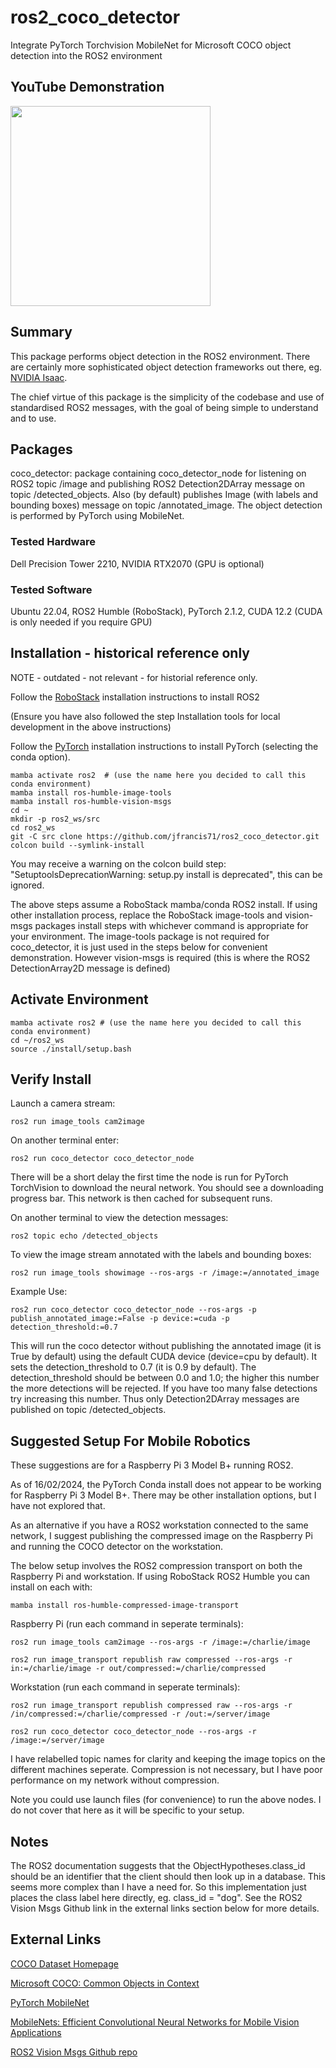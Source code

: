# ros2_coco_detector
Integrate PyTorch Torchvision MobileNet for Microsoft COCO object detection into the ROS2 environment

## YouTube Demonstration
<a href="https://www.youtube.com/watch?v=emUs0nwwde8">
    <img src="https://img.youtube.com/vi/emUs0nwwde8/0.jpg" height=320>
</a>

## Summary

This package performs object detection in the ROS2 environment. There are certainly more sophisticated object detection frameworks out there, eg.
[NVIDIA Isaac](https://github.com/NVIDIA-ISAAC-ROS/isaac_ros_object_detection).

The chief virtue of this package is the simplicity of the codebase and use of standardised ROS2 messages, with the goal of being simple to understand and to use.

## Packages

coco_detector: package containing coco_detector_node for listening on ROS2 topic /image and publishing ROS2 Detection2DArray message on topic /detected_objects. Also (by default) publishes Image (with labels and bounding boxes) message on topic /annotated_image. The object detection is performed by PyTorch using MobileNet.

### Tested Hardware

Dell Precision Tower 2210, NVIDIA RTX2070 (GPU is optional)

### Tested Software

Ubuntu 22.04, ROS2 Humble (RoboStack), PyTorch 2.1.2, CUDA 12.2 (CUDA is only needed if you require GPU)

## Installation - historical reference only

NOTE - outdated - not relevant - for historial reference only.

Follow the [RoboStack](https://robostack.github.io/GettingStarted.html) installation instructions to install ROS2

(Ensure you have also followed the step Installation tools for local development in the above instructions)

Follow the [PyTorch](https://pytorch.org/) installation instructions to install PyTorch (selecting the conda option).

```
mamba activate ros2  # (use the name here you decided to call this conda environment)
mamba install ros-humble-image-tools
mamba install ros-humble-vision-msgs
cd ~
mkdir -p ros2_ws/src
cd ros2_ws
git -C src clone https://github.com/jfrancis71/ros2_coco_detector.git
colcon build --symlink-install
```
You may receive a warning on the colcon build step: "SetuptoolsDeprecationWarning: setup.py install is deprecated", this can be ignored.

The above steps assume a RoboStack mamba/conda ROS2 install. If using other installation process, replace the RoboStack image-tools and vision-msgs packages install steps with whichever command is appropriate for your environment. The image-tools package is not required for coco_detector, it is just used in the steps below for convenient demonstration. However vision-msgs is required (this is where the ROS2 DetectionArray2D message is defined)

## Activate Environment

```
mamba activate ros2 # (use the name here you decided to call this conda environment)
cd ~/ros2_ws
source ./install/setup.bash
```

## Verify Install

Launch a camera stream:
```
ros2 run image_tools cam2image
```

On another terminal enter:
```
ros2 run coco_detector coco_detector_node
```
There will be a short delay the first time the node is run for PyTorch TorchVision to download the neural network. You should see a downloading progress bar. This network is then cached for subsequent runs.

On another terminal to view the detection messages:
```
ros2 topic echo /detected_objects
```
To view the image stream annotated with the labels and bounding boxes:
```
ros2 run image_tools showimage --ros-args -r /image:=/annotated_image
```

Example Use:

```
ros2 run coco_detector coco_detector_node --ros-args -p publish_annotated_image:=False -p device:=cuda -p detection_threshold:=0.7
```

This will run the coco detector without publishing the annotated image (it is True by default) using the default CUDA device (device=cpu by default). It sets the detection_threshold to 0.7 (it is 0.9 by default). The detection_threshold should be between 0.0 and 1.0; the higher this number the more detections will be rejected. If you have too many false detections try increasing this number. Thus only Detection2DArray messages are published on topic /detected_objects.


## Suggested Setup For Mobile Robotics

These suggestions are for a Raspberry Pi 3 Model B+ running ROS2.

As of 16/02/2024, the PyTorch Conda install does not appear to be working for Raspberry Pi 3 Model B+.
There may be other installation options, but I have not explored that.

As an alternative if you have a ROS2 workstation connected to the same network, I suggest publishing the compressed image on the Raspberry Pi and running the COCO detector on the workstation.

The below setup involves the ROS2 compression transport on both the Raspberry Pi and workstation. If using RoboStack ROS2 Humble you can install on each with:

```mamba install ros-humble-compressed-image-transport```

Raspberry Pi (run each command in seperate terminals):

```ros2 run image_tools cam2image --ros-args -r /image:=/charlie/image```

```ros2 run image_transport republish raw compressed --ros-args -r in:=/charlie/image -r out/compressed:=/charlie/compressed```

Workstation (run each command in seperate terminals):

```ros2 run image_transport republish compressed raw --ros-args -r /in/compressed:=/charlie/compressed -r /out:=/server/image```

```ros2 run coco_detector coco_detector_node --ros-args -r /image:=/server/image```

I have relabelled topic names for clarity and keeping the image topics on the different machines seperate. Compression is not necessary, but I have poor performance on my network without compression.

Note you could use launch files (for convenience) to run the above nodes. I do not cover that here as it will be specific to your setup.

## Notes

The ROS2 documentation suggests that the ObjectHypotheses.class_id should be an identifier that the client should then look up in a database. This seems more complex than I have a need for. So this implementation just places the class label here directly, eg. class_id = "dog". See the ROS2 Vision Msgs Github link in the external links section below for more details.

## External Links

[COCO Dataset Homepage](https://cocodataset.org/#home)

[Microsoft COCO: Common Objects in Context](http://arxiv.org/abs/1405.0312)

[PyTorch MobileNet](https://pytorch.org/vision/stable/models/generated/torchvision.models.detection.fasterrcnn_mobilenet_v3_large_320_fpn.html)

[MobileNets: Efficient Convolutional Neural Networks for Mobile Vision Applications](https://arxiv.org/abs/1704.04861)

[ROS2 Vision Msgs Github repo](https://github.com/ros-perception/vision_msgs)

